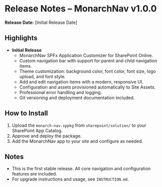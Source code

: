 # Release Notes – MonarchNav v1.0.0

**Release Date:** [Initial Release Date]

## Highlights
- **Initial Release**
  - MonarchNav SPFx Application Customizer for SharePoint Online.
  - Custom navigation bar with support for parent and child navigation items.
  - Theme customization: background color, font color, font size, logo upload, and font style.
  - Add and edit navigation items with a modern, responsive UI.
  - Configuration and assets provisioned automatically to Site Assets.
  - Professional error handling and logging.
  - Git versioning and deployment documentation included.

## How to Install
1. Upload the `monarch-nav.sppkg` from `sharepoint/solution/` to your SharePoint App Catalog.
2. Approve and deploy the package.
3. Add the MonarchNav app to your site and configure as needed.

## Notes
- This is the first stable release. All core navigation and configuration features are included.
- For upgrade instructions and usage, see `INSTRUCTION.md`.
